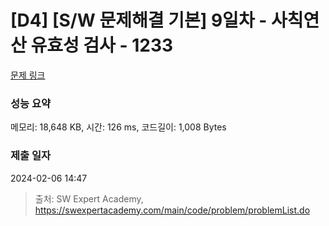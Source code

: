 # [D4] [S/W 문제해결 기본] 9일차 - 사칙연산 유효성 검사 - 1233 

[문제 링크](https://swexpertacademy.com/main/code/problem/problemDetail.do?contestProbId=AV141176AIwCFAYD) 

### 성능 요약

메모리: 18,648 KB, 시간: 126 ms, 코드길이: 1,008 Bytes

### 제출 일자

2024-02-06 14:47



> 출처: SW Expert Academy, https://swexpertacademy.com/main/code/problem/problemList.do